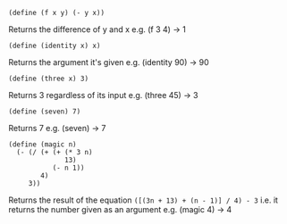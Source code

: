 ```
(define (f x y) (- y x))
```
Returns the difference of y and x
e.g. (f 3 4) -> 1 

```
(define (identity x) x)
```
Returns the argument it's given
e.g. (identity 90) -> 90 

```
(define (three x) 3)
```
Returns 3 regardless of its input
e.g. (three 45) -> 3

```
(define (seven) 7)
```
Returns 7
e.g. (seven) -> 7

```
(define (magic n)
  (- (/ (+ (+ (* 3 n)
              13)
           (- n 1))
        4)
     3))
```
Returns the result of the equation `([(3n + 13) + (n - 1)] / 4) - 3`
i.e. it returns the number given as an argument
e.g. (magic 4) -> 4
